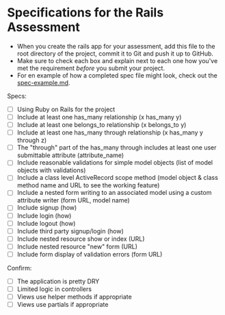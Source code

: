 # Specifications for the Rails Assessment

* When you create the rails app for your assessment, add this file to the root directory of the project, commit it to Git and push it up to GitHub.
* Make sure to check each box and explain next to each one how you've met the requirement *before* you submit your project.
* For en example of how a completed spec file might look, check out the [spec-example.md](spec-example.md).

Specs:
- [ ] Using Ruby on Rails for the project
- [ ] Include at least one has_many relationship (x has_many y) 
- [ ] Include at least one belongs_to relationship (x belongs_to y)
- [ ] Include at least one has_many through relationship (x has_many y through z)
- [ ] The "through" part of the has_many through includes at least one user submittable attribute (attribute_name)
- [ ] Include reasonable validations for simple model objects (list of model objects with validations)
- [ ] Include a class level ActiveRecord scope method (model object & class method name and URL to see the working feature)
- [ ] Include a nested form writing to an associated model using a custom attribute writer (form URL, model name)
- [ ] Include signup (how)
- [ ] Include login (how)
- [ ] Include logout (how)
- [ ] Include third party signup/login (how)
- [ ] Include nested resource show or index (URL)
- [ ] Include nested resource "new" form (URL)
- [ ] Include form display of validation errors (form URL)

Confirm:
- [ ] The application is pretty DRY
- [ ] Limited logic in controllers
- [ ] Views use helper methods if appropriate
- [ ] Views use partials if appropriate
